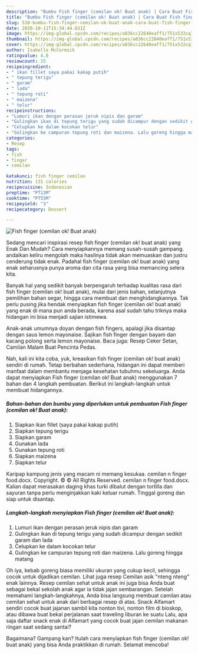 ```yaml
---
description: "Bumbu Fish finger (cemilan ok! Buat anak) | Cara Buat Fish finger (cemilan ok! Buat anak) Yang Bisa Manjain Lidah"
title: "Bumbu Fish finger (cemilan ok! Buat anak) | Cara Buat Fish finger (cemilan ok! Buat anak) Yang Bisa Manjain Lidah"
slug: 518-bumbu-fish-finger-cemilan-ok-buat-anak-cara-buat-fish-finger-cemilan-ok-buat-anak-yang-bisa-manjain-lidah
date: 2020-10-11T15:34:44.631Z
image: https://img-global.cpcdn.com/recipes/a836cc22640eaff1/751x532cq70/fish-finger-cemilan-ok-buat-anak-foto-resep-utama.jpg
thumbnail: https://img-global.cpcdn.com/recipes/a836cc22640eaff1/751x532cq70/fish-finger-cemilan-ok-buat-anak-foto-resep-utama.jpg
cover: https://img-global.cpcdn.com/recipes/a836cc22640eaff1/751x532cq70/fish-finger-cemilan-ok-buat-anak-foto-resep-utama.jpg
author: Isabelle McCormick
ratingvalue: 4.8
reviewcount: 15
recipeingredient:
- " ikan fillet saya pakai kakap putih"
- " tepung terigu"
- " garam"
- " lada"
- " tepung roti"
- " maizena"
- " telur"
recipeinstructions:
- "Lumuri ikan dengan perasan jeruk nipis dan garam"
- "Gulingkan ikan di tepung terigu yang sudah dicampur dengan sedikit garam dan lada"
- "Celupkan ke dalam kocokan telur"
- "Gulingkan ke campuran tepung roti dan maizena. Lalu goreng hingga matang"
categories:
- Resep
tags:
- fish
- finger
- cemilan

katakunci: fish finger cemilan 
nutrition: 131 calories
recipecuisine: Indonesian
preptime: "PT13M"
cooktime: "PT55M"
recipeyield: "3"
recipecategory: Dessert

---
```



![Fish finger (cemilan ok! Buat anak)](https://img-global.cpcdn.com/recipes/a836cc22640eaff1/751x532cq70/fish-finger-cemilan-ok-buat-anak-foto-resep-utama.jpg)

Sedang mencari inspirasi resep fish finger (cemilan ok! buat anak) yang Enak Dan Mudah? Cara menyiapkannya memang susah-susah gampang. andaikan keliru mengolah maka hasilnya tidak akan memuaskan dan justru cenderung tidak enak. Padahal fish finger (cemilan ok! buat anak) yang enak seharusnya punya aroma dan cita rasa yang bisa memancing selera kita.

Banyak hal yang sedikit banyak berpengaruh terhadap kualitas rasa dari fish finger (cemilan ok! buat anak), mulai dari jenis bahan, selanjutnya pemilihan bahan segar, hingga cara membuat dan menghidangkannya. Tak perlu pusing jika hendak menyiapkan fish finger (cemilan ok! buat anak) yang enak di mana pun anda berada, karena asal sudah tahu triknya maka hidangan ini bisa menjadi sajian istimewa.

Anak-anak umumnya doyan dengan fish fingers, apalagi jika disantap dengan saus lemon mayonaise. Sajikan fish finger dengan bayam dan kacang polong serta lemon mayonaise. Baca juga: Resep Ceker Setan, Camilan Malam Buat Pencinta Pedas.


Nah, kali ini kita coba, yuk, kreasikan fish finger (cemilan ok! buat anak) sendiri di rumah. Tetap berbahan sederhana, hidangan ini dapat memberi manfaat dalam membantu menjaga kesehatan tubuhmu sekeluarga. Anda dapat menyiapkan Fish finger (cemilan ok! Buat anak) menggunakan 7 bahan dan 4 langkah pembuatan. Berikut ini langkah-langkah untuk membuat hidangannya.

<!--inarticleads1-->

##### Bahan-bahan dan bumbu yang diperlukan untuk pembuatan Fish finger (cemilan ok! Buat anak):

1. Siapkan  ikan fillet (saya pakai kakap putih)
1. Siapkan  tepung terigu
1. Siapkan  garam
1. Gunakan  lada
1. Gunakan  tepung roti
1. Siapkan  maizena
1. Siapkan  telur


Karipap kampung jenis yang macam ni memang kesukaa. cemilan n finger food.docx. Copyright. © © All Rights Reserved. cemilan n finger food.docx. Kalian dapat merasakan daging khas turki dibalut dengan tortilla dan sayuran tanpa perlu menginjakkan kaki keluar rumah. Tinggal goreng dan siap untuk disantap. 

<!--inarticleads2-->

##### Langkah-langkah menyiapkan Fish finger (cemilan ok! Buat anak):

1. Lumuri ikan dengan perasan jeruk nipis dan garam
1. Gulingkan ikan di tepung terigu yang sudah dicampur dengan sedikit garam dan lada
1. Celupkan ke dalam kocokan telur
1. Gulingkan ke campuran tepung roti dan maizena. Lalu goreng hingga matang


Oh iya, kebab goreng biasa memiliki ukuran yang cukup kecil, sehingga cocok untuk dijadikan cemilan. Lihat juga resep Cemilan asik &#34;nteng nteng&#34; enak lainnya. Resep cemilan sehat untuk anak ini juga bisa Anda buat sebagai bekal sekolah anak agar ia tidak jajan sembarangan. Setelah memahami langkah-langkahnya, Anda bisa langsung membuat camilan atau cemilan sehat untuk anak dari berbagai resep di atas. Snack Alfamart sendiri cocok buat jajanan sambil kita nonton tivi, nonton film di bioskop, atau dibawa buat bekal perjalanan saat traveling liburan ke suatu Lalu, apa saja daftar snack enak di Alfamart yang cocok buat jajan cemilan makanan ringan saat sedang santai? 

Bagaimana? Gampang kan? Itulah cara menyiapkan fish finger (cemilan ok! buat anak) yang bisa Anda praktikkan di rumah. Selamat mencoba!
